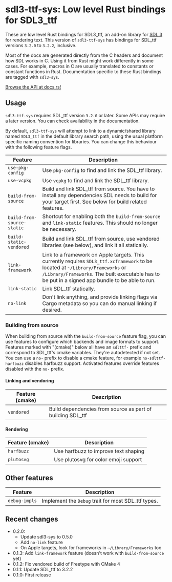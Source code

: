 # sdl3-ttf-sys: Low level Rust bindings for SDL3_ttf

These are low level Rust bindings for SDL3_ttf, an add-on library for
[SDL 3](https://libsdl.org) for rendering text.
This version of `sdl3-ttf-sys` has bindings for SDL_ttf versions `3.2.0` to `3.2.2`, inclusive.

<div class="warning">

Most of the docs are generated directly from the C headers and document how
SDL works in C. Using it from Rust might work differently in some cases.
For example, macros in C are usually translated to constants or constant
functions in Rust. Documentation specific to these Rust bindings are tagged
with `sdl3-sys`.

</div>

[Browse the API at docs.rs!](https://docs.rs/sdl3-ttf-sys)

## Usage

`sdl3-ttf-sys` requires SDL_ttf version `3.2.0` or later.
Some APIs may require a later version. You can check availability in the documentation.

By default, `sdl3-ttf-sys` will attempt to link to a dynamic/shared library named
`SDL3_ttf` in the default library search path, using the usual platform specific naming
convention for libraries. You can change this behaviour with the following feature flags.

| Feature | Description |
| ------- | ----------- |
| `use-pkg-config` | Use `pkg-config` to find and link the SDL_ttf library. |
| `use-vcpkg` | Use `vcpkg` to find and link the SDL_ttf library. |
| `build-from-source` | Build and link SDL_ttf from source. You have to install any dependencies SDL needs to build for your target first. See below for build related features. |
| `build-from-source-static` | Shortcut for enabling both the `build-from-source` and `link-static` features. This should no longer be necessary. |
| `build-static-vendored` | Build and link SDL_ttf from source, use vendored libraries (see below), and link it all statically. |
| `link-framework` | Link to a framework on Apple targets. This currently requires `SDL3_ttf.xcframework` to be located at `~/Library/Frameworks` or `/Library/Frameworks`. The built executable has to be put in a signed app bundle to be able to run. |
| `link-static` | Link SDL_ttf statically. |
| `no-link` | Don't link anything, and provide linking flags via Cargo metadata so you can do manual linking if desired. |

### Building from source

When building from source with the `build-from-source` feature flag, you can use features to
configure which backends and image formats to support. Features marked with "(cmake)" below all
have an `sdlttf-` prefix and correspond to SDL_ttf's cmake variables. They're autodetected if
not set. You can use a `no-` prefix to disable a cmake feature, for example `no-sdlttf-harfbuzz`
disables harfbuzz support. Activated features override features disabled with the `no-` prefix.

#### Linking and vendoring

| Feature (cmake) | Description |
| --------------- | ----------- |
| `vendored`      | Build dependencies from source as part of building SDL_ttf |

#### Rendering

| Feature (cmake) | Description |
| --------------- | ----------- |
| `harfbuzz`      | Use harfbuzz to improve text shaping |
| `plutosvg`      | Use plutosvg for color emoji support |

## Other features

| Feature | Description |
| ------- | ----------- |
| `debug-impls` | Implement the `Debug` trait for most SDL_ttf types. |

## Recent changes

- 0.2.0:
    - Update sdl3-sys to 0.5.0
    - Add `no-link` feature
    - On Apple targets, look for frameworks in `~/Library/Frameworks` too
- 0.1.3: Add `link-framework` feature (doesn't work with `build-from-source` yet)
- 0.1.2: Fix vendored build of Freetype with CMake 4
- 0.1.1: Update SDL_ttf to 3.2.2
- 0.1.0: First release
